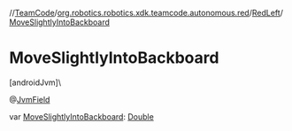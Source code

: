 //[TeamCode](../../../index.md)/[org.robotics.robotics.xdk.teamcode.autonomous.red](../index.md)/[RedLeft](index.md)/[MoveSlightlyIntoBackboard](-move-slightly-into-backboard.md)

# MoveSlightlyIntoBackboard

[androidJvm]\

@[JvmField](https://kotlinlang.org/api/latest/jvm/stdlib/kotlin.jvm/-jvm-field/index.html)

var [MoveSlightlyIntoBackboard](-move-slightly-into-backboard.md): [Double](https://kotlinlang.org/api/latest/jvm/stdlib/kotlin/-double/index.html)
